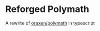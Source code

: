 # Reforged Polymath

A rewrite of [oraxen/polymath](https://github.com/oraxen/polymath) in typescript
